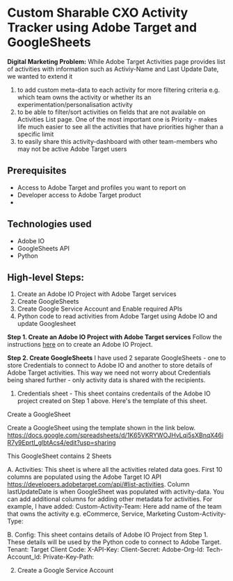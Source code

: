 
# Custom Sharable CXO Activity Tracker using Adobe Target and GoogleSheets

**Digital Marketing Problem:** While Adobe Target Activities page provides list of activities with information such as Activiy-Name and Last Update Date, we wanted to extend it
1. to add custom meta-data to each activity for more filtering criteria e.g. which team owns the activity or whether its an experimentation/personalisation activity
2. to be able to filter/sort activities on fields that are not available on Activities List page. One of the most important one is Priority - makes life much easier to see all the activities that have priorities higher than a specific limit 
3. to easily share this activity-dashboard with other team-members who may not be active Adobe Target users
 
## Prerequisites
- Access to Adobe Target and profiles you want to report on
- Developer access to Adobe Target product
- 

## Technologies used
- Adobe IO
- GoogleSheets API
- Python


## High-level Steps:
1. Create an Adobe IO Project with Adobe Target services
2. Create GoogleSheets
3. Create Google Service Account and Enable required APIs
4. Python code to read activities from Adobe Target using Adobe IO and update Googlesheet


**Step 1. Create an Adobe IO Project with Adobe Target services**
Follow the instructions [here](https://github.com/pierian-co/custom-cxo-activity-dashboard-adobe-target-googlesheets/blob/main/create_adobeioproject_target.md) on to create an Adobe IO Project.

**Step 2. Create GoogleSheets**
I have used 2 separate GoogleSheets - one to store Credentials to connect to Adobe IO and another to store details of Adobe Target activities. This way we need not worry about Credentials being shared further - only activity data is shared with the recipients. 
1. Credentials sheet - This sheet contains credentails of the Adobe IO project created on Step 1 above. Here's the template of this sheet.  


Create a GoogleSheet

Create a GoogleSheet using the template shown in the link below. 
https://docs.google.com/spreadsheets/d/1K65VKRYWOJHvLqi5sXBnqX46iR7y9EprtI_glbtAcs4/edit?usp=sharing

This GoogleSheet contains 2 Sheets

A. Activities: This sheet is where all the activities related data goes. First 10 columns are populated using the Adobe Target IO API https://developers.adobetarget.com/api/#list-activities. 
Column lastUpdateDate is when GoogleSheet was populated with activity-data.
You can add additional columns for adding other metadata for activities. For example, I have added:
Custom-Activity-Team: Here add name of the team that owns the activity e.g. eCommerce, Service, Marketing
Custom-Activity-Type:

B. Config: This sheet contains details of Adobe IO Project from Step 1. These details will be used by the Python code to connect to Adobe Target.
Tenant:
Target Client Code:
X-API-Key:
Client-Secret:
Adobe-Org-Id:
Tech-Account_Id:
Private-Key-Path:	

2. Create a Google Service Account
